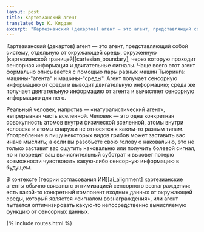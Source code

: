 ```yaml
---
layout: post
title: Картезианский агент
translated_by: К. Кирдан
excerpt: "Картезианский (декартов) агент — это агент, представляющий собой систему, отдельную от окружающей среды, окруженную картезианской границей, через которую проходит сенсорная информация и двигательные сигналы. Чаще всего этот агент формально описывается с помощью пары разных машин Тьюринга: машины-\"агента\" и машины-\"среды\". Агент получает сенсорную информацию от среды и выводит двигательную информацию; среда же получает двигательную информацию от агента и вычисляет сенсорную информацию для него."
---
```

Картезианский (декартов) агент — это агент, представляющий собой систему, отдельную от окружающей среды, окруженную [картезианской границей][cartesian_boundary], через которую проходит сенсорная информация и двигательные сигналы. Чаще всего этот агент формально описывается с помощью пары разных машин Тьюринга: машины-"агента" и машины-"среды". Агент получает сенсорную информацию от среды и выводит двигательную информацию; среда же получает двигательную информацию от агента и вычисляет сенсорную информацию для него.

Реальный человек, напротив — «натуралистический агент», непрерывная часть вселенной. Человек — это одна конкретная совокупность атомов внутри физической вселенной, атомы внутри человека и атомы снаружи не относятся к каким-то разным типам. Употребление в пищу некоторых видов грибов может заставить вас иначе мыслить; а если вы разобьете свою голову о наковальню, это не только заставит вас ощутить наковальню или получить болевой сигнал, но и повредит ваш вычислительный субстрат и вызовет потерю возможности чувствовать какую-либо сенсорную информацию в будущем.

В контексте [теории согласования ИИ][ai_alignment] картезианские агенты обычно связаны с оптимизацией сенсорного вознаграждения: есть какой-то конкретный компонент входных данных от окружающей среды, который является «сигналом вознаграждения», или агент пытается оптимизировать какую-то непосредственно вычисляемую функцию от сенсорных данных.

{% include routes.html %}
